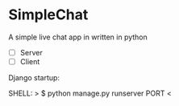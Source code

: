 # SimpleChat

A simple live chat app in written in python

- [ ] Server
- [ ] Client

Django startup:

SHELL: > $ python manage.py runserver PORT <